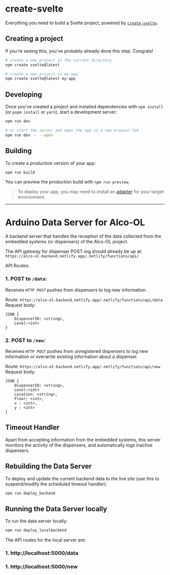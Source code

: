 # create-svelte

Everything you need to build a Svelte project, powered by [`create-svelte`](https://github.com/sveltejs/kit/tree/master/packages/create-svelte).

## Creating a project

If you're seeing this, you've probably already done this step. Congrats!

```bash
# create a new project in the current directory
npm create svelte@latest

# create a new project in my-app
npm create svelte@latest my-app
```

## Developing

Once you've created a project and installed dependencies with `npm install` (or `pnpm install` or `yarn`), start a development server:

```bash
npm run dev

# or start the server and open the app in a new browser tab
npm run dev -- --open
```

## Building

To create a production version of your app:

```bash
npm run build
```

You can preview the production build with `npm run preview`.

> To deploy your app, you may need to install an [adapter](https://kit.svelte.dev/docs/adapters) for your target environment.

---
# Arduino Data Server for Alco-OL

A backend server that handles the reception of the data collected from the embedded systems (or dispensers) of the Alco-OL project.

The API gateway for dispenser POST-ing should already be up at:
`https://alco-ol-backend.netlify.app/.netlify/functions/api/`

API Routes:
### 1. POST to `/data`:
Receives `HTTP POST` pushes from dispensers to log new information.

Route: `https://alco-ol-backend.netlify.app/.netlify/functions/api/data`
Request body:
```
JSON {
    DispenserID: <string>,
    Level:<int>
}
```

### 2. POST to `/new`:
Receives `HTTP POST` pushes from unregistered dispensers to log new information or overwrite existing information about a dispenser.

Route: `https://alco-ol-backend.netlify.app/.netlify/functions/api/new`
Request body:
```
JSON {
    DispenserID: <string>,
    Level:<int>
    Location: <string>,
    Floor: <int>,
    x : <int>,
    y : <int>
}
```
## Timeout Handler
Apart from accepting information from the embedded systems, this server monitors the activity of the dispensers, and automatically logs inactive dispensers.

## Rebuilding the Data Server

To deploy and update the current backend data to the live site (use this to suspend/modify the scheduled timeout handler):

```bash
npm run deploy_backend
```

## Running the Data Server locally

To run the data server locally:

```bash
npm run deploy_localbackend
```

The API routes for the local server are:
### 1. http://localhost:5000/data
### 1. http://localhost:5000/new